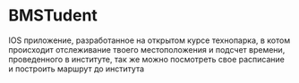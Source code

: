 # BMSTudent

IOS приложение, разработанное на открытом курсе технопарка, в котом происходит отслеживание твоего местоположения и подсчет времени, проведенного в институте, так же можно посмотреть свое расписание и построить маршрут до института
